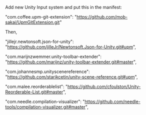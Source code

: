 Add new Unity Input system and put this in the manifest:

"com.coffee.upm-git-extension": "https://github.com/mob-sakai/UpmGitExtension.git"

Then,

"jillejr.newtonsoft.json-for-unity": "https://github.com/jilleJr/Newtonsoft.Json-for-Unity.git#upm",

"com.marijnzwemmer.unity-toolbar-extender": "https://github.com/marijnz/unity-toolbar-extender.git#master",

"com.johannesmp.unityscenereference": "https://github.com/starikcetin/unity-scene-reference.git#upm",

"com.malee.reorderablelist": "https://github.com/cfoulston/Unity-Reorderable-List.git#master",

"com.needle.compilation-visualizer": "https://github.com/needle-tools/compilation-visualizer.git#master",